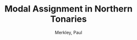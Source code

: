 ---
title: Modal Assignment in Northern Tonaries
author: Merkley, Paul	
volume: LVI
price: 95
isbn10: 0-931902-72-x
isbn13: 978-0-931902-72-7
publisher: IMM
place: Ottawa
year: 1992
pages: xxi + 405
---